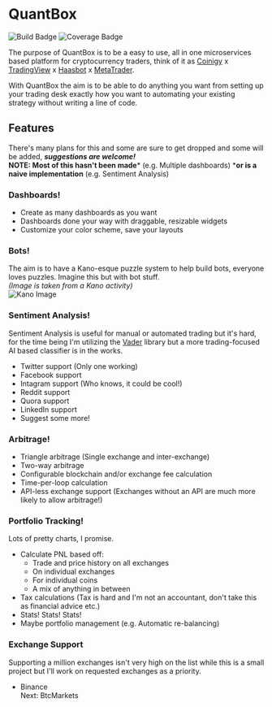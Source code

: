 # QuantBox
![Build Badge](https://img.shields.io/azure-devops/build/coj337/df822579-9f76-4f6a-b881-dcf966f0e0b0/2.svg)
![Coverage Badge](https://img.shields.io/azure-devops/coverage/coj337/QuantBox/2.svg)  

The purpose of QuantBox is to be a easy to use, all in one microservices based platform for cryptocurrency traders, think of it as [Coinigy](https://www.coinigy.com/) x [TradingView](https://www.tradingview.com/) x [Haasbot](https://www.haasonline.com/) x [MetaTrader](https://www.metatrader5.com/en).

With QuantBox the aim is to be able to do anything you want from setting up your trading desk exactly how you want to automating your existing strategy without writing a line of code.

## Features
There's many plans for this and some are sure to get dropped and some will be added, ***suggestions are welcome!***  
**NOTE: Most of this hasn't been made*** (e.g. Multiple dashboards) ***or is a naive implementation** (e.g. Sentiment Analysis)  

### Dashboards!
  - Create as many dashboards as you want
  - Dashboards done your way with draggable, resizable widgets
  - Customize your color scheme, save your layouts
  
### Bots!
The aim is to have a Kano-esque puzzle system to help build bots, everyone loves puzzles. Imagine this but with bot stuff.  
*(Image is taken from a Kano activity)*  
![Kano Image](https://user-images.githubusercontent.com/9269226/51034064-7fff7980-15f9-11e9-8ac5-10bd57c0fef8.png)
  
### Sentiment Analysis!
Sentiment Analysis is useful for manual or automated trading but it's hard, for the time being I'm utilizing the [Vader](https://github.com/cjhutto/vaderSentiment) library but a more trading-focused AI based classifier is in the works.
 - Twitter support (Only one working)
 - Facebook support
 - Intagram support (Who knows, it could be cool!)
 - Reddit support
 - Quora support
 - LinkedIn support
 - Suggest some more!
 
### Arbitrage!
  - Triangle arbitrage (Single exchange and inter-exchange)
  - Two-way arbitrage
  - Configurable blockchain and/or exchange fee calculation
  - Time-per-loop calculation
  - API-less exchange support (Exchanges without an API are much more likely to allow arbitrage!)
  
### Portfolio Tracking!
Lots of pretty charts, I promise.
  - Calculate PNL based off:
    - Trade and price history on all exchanges
    - On individual exchanges
    - For individual coins
    - A mix of anything in between
  - Tax calculations (Tax is hard and I'm not an accountant, don't take this as financial advice etc.) 
  - Stats! Stats! Stats! 
  - Maybe portfolio management (e.g. Automatic re-balancing)

### Exchange Support
Supporting a million exchanges isn't very high on the list while this is a small project but I'll work on requested exchanges as a priority.
  - Binance  
  Next: BtcMarkets
